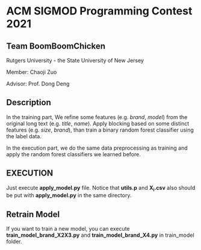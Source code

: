 # ACM SIGMOD Programming Contest 2021

## Team BoomBoomChicken

Rutgers University - the State University of New Jersey

Member: Chaoji Zuo

Advisor: Prof. Dong Deng

## Description

In the training part, We refine some features (e.g. *brand*, *model*) from the original long text (e.g. *title*, *name*). Apply blocking based on some distinct features (e.g. *size*, *brand*), than train a binary random forest classifier using the label data.

In the execution part, we do the same data preprocessing as training and apply the random forest classifiers we learned before.

## EXECUTION

Just execute **apply_model.py** file. Notice that **utils.p** and **X<sub>i</sub>.csv** also should be put with **apply_model.py** in the same directory.

## Retrain Model

If you want to train a new model, you can execute **train_model_brand_X2X3.py** and **train_model_brand_X4.py** in train_model folder.
